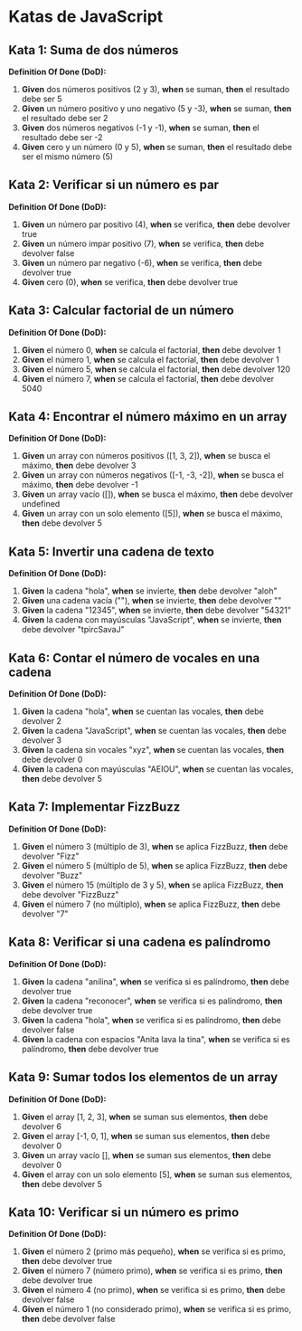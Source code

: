 # Katas de JavaScript

## Kata 1: Suma de dos números
**Definition Of Done (DoD):**
1. **Given** dos números positivos (2 y 3), **when** se suman, **then** el resultado debe ser 5
2. **Given** un número positivo y uno negativo (5 y -3), **when** se suman, **then** el resultado debe ser 2
3. **Given** dos números negativos (-1 y -1), **when** se suman, **then** el resultado debe ser -2
4. **Given** cero y un número (0 y 5), **when** se suman, **then** el resultado debe ser el mismo número (5)

## Kata 2: Verificar si un número es par
**Definition Of Done (DoD):**
1. **Given** un número par positivo (4), **when** se verifica, **then** debe devolver true
2. **Given** un número impar positivo (7), **when** se verifica, **then** debe devolver false
3. **Given** un número par negativo (-6), **when** se verifica, **then** debe devolver true
4. **Given** cero (0), **when** se verifica, **then** debe devolver true

## Kata 3: Calcular factorial de un número
**Definition Of Done (DoD):**
1. **Given** el número 0, **when** se calcula el factorial, **then** debe devolver 1
2. **Given** el número 1, **when** se calcula el factorial, **then** debe devolver 1
3. **Given** el número 5, **when** se calcula el factorial, **then** debe devolver 120
4. **Given** el número 7, **when** se calcula el factorial, **then** debe devolver 5040

## Kata 4: Encontrar el número máximo en un array
**Definition Of Done (DoD):**
1. **Given** un array con números positivos ([1, 3, 2]), **when** se busca el máximo, **then** debe devolver 3
2. **Given** un array con números negativos ([-1, -3, -2]), **when** se busca el máximo, **then** debe devolver -1
3. **Given** un array vacío ([]), **when** se busca el máximo, **then** debe devolver undefined
4. **Given** un array con un solo elemento ([5]), **when** se busca el máximo, **then** debe devolver 5

## Kata 5: Invertir una cadena de texto
**Definition Of Done (DoD):**
1. **Given** la cadena "hola", **when** se invierte, **then** debe devolver "aloh"
2. **Given** una cadena vacía (""), **when** se invierte, **then** debe devolver ""
3. **Given** la cadena "12345", **when** se invierte, **then** debe devolver "54321"
4. **Given** la cadena con mayúsculas "JavaScript", **when** se invierte, **then** debe devolver "tpircSavaJ"

## Kata 6: Contar el número de vocales en una cadena
**Definition Of Done (DoD):**
1. **Given** la cadena "hola", **when** se cuentan las vocales, **then** debe devolver 2
2. **Given** la cadena "JavaScript", **when** se cuentan las vocales, **then** debe devolver 3
3. **Given** la cadena sin vocales "xyz", **when** se cuentan las vocales, **then** debe devolver 0
4. **Given** la cadena con mayúsculas "AEIOU", **when** se cuentan las vocales, **then** debe devolver 5

## Kata 7: Implementar FizzBuzz
**Definition Of Done (DoD):**
1. **Given** el número 3 (múltiplo de 3), **when** se aplica FizzBuzz, **then** debe devolver "Fizz"
2. **Given** el número 5 (múltiplo de 5), **when** se aplica FizzBuzz, **then** debe devolver "Buzz"
3. **Given** el número 15 (múltiplo de 3 y 5), **when** se aplica FizzBuzz, **then** debe devolver "FizzBuzz"
4. **Given** el número 7 (no múltiplo), **when** se aplica FizzBuzz, **then** debe devolver "7"

## Kata 8: Verificar si una cadena es palíndromo
**Definition Of Done (DoD):**
1. **Given** la cadena "anilina", **when** se verifica si es palíndromo, **then** debe devolver true
2. **Given** la cadena "reconocer", **when** se verifica si es palíndromo, **then** debe devolver true
3. **Given** la cadena "hola", **when** se verifica si es palíndromo, **then** debe devolver false
4. **Given** la cadena con espacios "Anita lava la tina", **when** se verifica si es palíndromo, **then** debe devolver true

## Kata 9: Sumar todos los elementos de un array
**Definition Of Done (DoD):**
1. **Given** el array [1, 2, 3], **when** se suman sus elementos, **then** debe devolver 6
2. **Given** el array [-1, 0, 1], **when** se suman sus elementos, **then** debe devolver 0
3. **Given** un array vacío [], **when** se suman sus elementos, **then** debe devolver 0
4. **Given** el array con un solo elemento [5], **when** se suman sus elementos, **then** debe devolver 5

## Kata 10: Verificar si un número es primo
**Definition Of Done (DoD):**
1. **Given** el número 2 (primo más pequeño), **when** se verifica si es primo, **then** debe devolver true
2. **Given** el número 7 (número primo), **when** se verifica si es primo, **then** debe devolver true
3. **Given** el número 4 (no primo), **when** se verifica si es primo, **then** debe devolver false
4. **Given** el número 1 (no considerado primo), **when** se verifica si es primo, **then** debe devolver false
